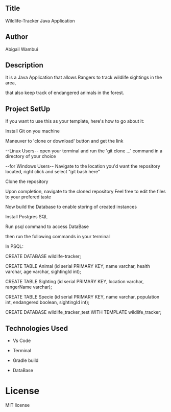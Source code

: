 ## Title

Wildlife-Tracker Java Application


## Author

Abigail Wambui


## Description

It is a Java Application that allows Rangers to track wildlife sightings in the area,

that also keep track of endangered animals in the forest.


## Project SetUp

If you want to use this as your template, here's how to go about it:

Install Git on you machine

Maneuver to 'clone or download' button and get the link

--Linux Users-- open your terminal and run the 'git clone ...' command in a directory of your choice

--for Windows Users-- Navigate to the location you'd want the repository located, right click and select "git bash here"

Clone the repository

Upon completion, navigate to the cloned repository Feel free to edit the files to your prefered taste

Now build the Database to enable storing of created instances

Install Postgres SQL

Run psql command to access DataBase

then run the following commands in your terminal

In PSQL:

CREATE DATABASE wildlife-tracker;

CREATE TABLE Animal (id serial PRIMARY KEY, name varchar, health varchar, age varchar, sightingId int);

CREATE TABLE Sighting (id serial PRIMARY KEY, location varchar, rangerName varchar);

CREATE TABLE Specie (id serial PRIMARY KEY, name varchar, population int, endangered boolean, sightingId int);

CREATE DATABASE wildlife_tracker_test WITH TEMPLATE wildlife_tracker;

## Technologies Used

* Vs Code

* Terminal

* Gradle build

* DataBase

# License

MIT license

